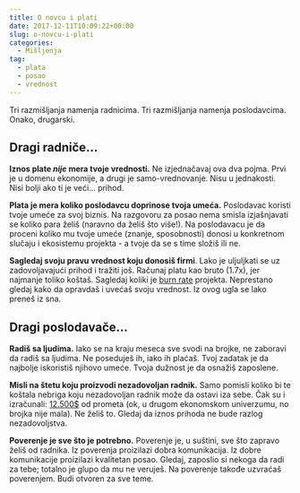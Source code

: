 ```yaml
---
title: O novcu i plati
date: 2017-12-11T10:09:22+00:00
slug: o-novcu-i-plati
categories:
  - Mišljenja
tag:
  - plata
  - posao
  - vrednost
---
```


Tri razmišljanja namenja radnicima. Tri razmišljanja namenja poslodavcima. Onako, drugarski.

<!--more-->

## Dragi radniče...

**Iznos plate _nije_ mera tvoje vrednosti.** Ne izjednačavaj ova dva pojma. Prvi je u domenu ekonomije, a drugi je samo-vrednovanje. Nisu u jednakosti. Nisi bolji ako ti je veći... prihod.

**Plata je mera koliko poslodavcu doprinose tvoja umeća.** Poslodavac koristi tvoje umeće za svoj biznis. Na razgovoru za posao nema smisla izjašnjavati se koliko para želiš (naravno da želiš što više!). Na poslodavacu je da proceni koliko mu tvoje umeće (znanje, sposobnosti) donosi u konkretnom slučaju i ekosistemu projekta - a tvoje da se s time složiš ili ne.

**Sagledaj svoju pravu vrednost koju donosiš firmi**. Lako je uljuljkati se uz zadovoljavajući prihod i tražiti još. Računaj platu kao bruto (1.7x), jer najmanje toliko koštaš. Sagledaj koliki je [burn rate](https://www.investopedia.com/terms/b/burnrate.asp) projekta. Neprestano gledaj kako da opravdaš i uvećaš svoju vrednost. Iz ovog ugla se lako preneš iz sna.

## Dragi poslodavače...

**Radiš sa ljudima.** Iako se na kraju meseca sve svodi na brojke, ne zaboravi da radiš sa ljudima. Ne poseduješ ih, iako ih plaćaš. Tvoj zadatak je da najbolje iskoristiš njihovo umeće. Tvoja dužnost je da osnažiš zaposlene.

**Misli na štetu koju proizvodi nezadovoljan radnik.** Samo pomisli koliko bi te koštala nebriga koju nezadovoljan radnik može da ostavi iza sebe. Čak su i izračunali: [12.500$](https://hbr.org/2015/12/its-better-to-avoid-a-toxic-employee-than-hire-a-superstar) od prometa (ok, u drugom ekonomskom univerzumu, no brojka nije mala). Ne želiš to. Gledaj da iznos prihoda ne bude razlog nezadovoljstva.

**Poverenje je sve što je potrebno.** Poverenje je, u suštini, sve što zapravo želiš od radnika. Iz poverenja proizilazi dobra komunikacija. Iz dobre komunikacije proizilazi kvalitetan posao. Gledaj, zaposlio si nekoga da radi za tebe; totalno je glupo da mu ne veruješ. Na poverenje takođe uzvraćaš poverenjem. Budi otvoren za sve teme.

